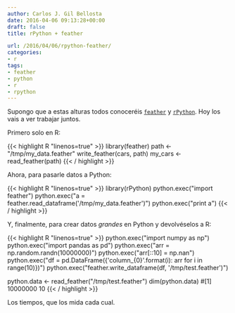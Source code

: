 ```yaml
---
author: Carlos J. Gil Bellosta
date: 2016-04-06 09:13:28+00:00
draft: false
title: rPython + feather

url: /2016/04/06/rpython-feather/
categories:
- r
tags:
- feather
- python
- r
- rpython
---
```


Supongo que a estas alturas todos conoceréis [`feather`](http://blog.rstudio.org/2016/03/29/feather/) y [`rPython`](https://www.datanalytics.com/2013/04/01/rpython-ya-esta-en-cran/). Hoy los vais a ver trabajar juntos.

Primero solo en R:

{{< highlight R "linenos=true" >}}
library(feather)
path <- "/tmp/my_data.feather"
write_feather(cars, path)
my_cars <- read_feather(path)
{{< / highlight >}}

Ahora, para pasarle datos a Python:

{{< highlight R "linenos=true" >}}
library(rPython)
python.exec("import feather")
python.exec("a = feather.read_dataframe('/tmp/my_data.feather')")
python.exec("print a")
{{< / highlight >}}

Y, finalmente, para crear datos _grandes_ en Python y devolvéselos a R:

{{< highlight R "linenos=true" >}}
python.exec("import numpy as np")
python.exec("import pandas as pd")
python.exec("arr = np.random.randn(10000000)")
python.exec("arr[::10] = np.nan")
python.exec("df = pd.DataFrame({'column_{0}'.format(i): arr for i in range(10)})")
python.exec("feather.write_dataframe(df, '/tmp/test.feather')")

python.data <- read_feather("/tmp/test.feather")
dim(python.data)
#[1] 10000000       10
{{< / highlight >}}

Los tiempos, que los mida cada cual.

